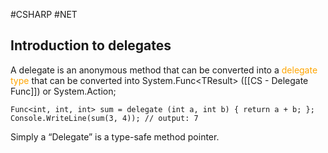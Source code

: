 #CSHARP #NET 

## Introduction to delegates

A delegate is an anonymous method that can be converted into a <span style="color:orange;">delegate type</span> that can be converted into System.Func\<TResult\> ([[CS - Delegate Func]]) or System.Action; 

```CSHARP 
Func<int, int, int> sum = delegate (int a, int b) { return a + b; }; Console.WriteLine(sum(3, 4)); // output: 7
```


Simply a “Delegate” is a type-safe method pointer.